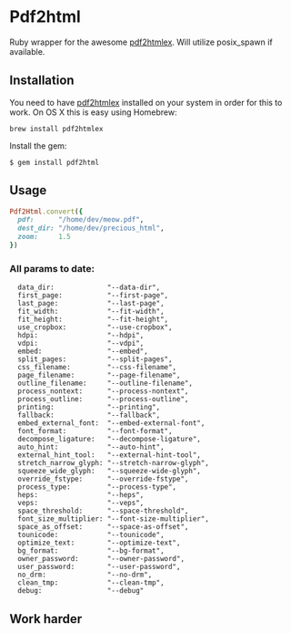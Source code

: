 # Pdf2html

Ruby wrapper for the awesome [pdf2htmlex](https://github.com/coolwanglu/pdf2htmlEX). Will utilize posix_spawn if available.

## Installation

You need to have [pdf2htmlex](https://github.com/coolwanglu/pdf2htmlEX) installed on your system in order for this to work.
On OS X this is easy using Homebrew:

    brew install pdf2htmlex

Install the gem:

    $ gem install pdf2html

## Usage

```ruby
Pdf2Html.convert({
  pdf:      "/home/dev/meow.pdf",
  dest_dir: "/home/dev/precious_html",
  zoom:     1.5
})
```
### All params to date:

      data_dir:             "--data-dir",
      first_page:           "--first-page",
      last_page:            "--last-page",
      fit_width:            "--fit-width",
      fit_height:           "--fit-height",
      use_cropbox:          "--use-cropbox",
      hdpi:                 "--hdpi",
      vdpi:                 "--vdpi",
      embed:                "--embed",
      split_pages:          "--split-pages",
      css_filename:         "--css-filename",
      page_filename:        "--page-filename",
      outline_filename:     "--outline-filename",
      process_nontext:      "--process-nontext",
      process_outline:      "--process-outline",
      printing:             "--printing",
      fallback:             "--fallback",
      embed_external_font:  "--embed-external-font",
      font_format:          "--font-format",
      decompose_ligature:   "--decompose-ligature",
      auto_hint:            "--auto-hint",
      external_hint_tool:   "--external-hint-tool",
      stretch_narrow_glyph: "--stretch-narrow-glyph",
      squeeze_wide_glyph:   "--squeeze-wide-glyph",
      override_fstype:      "--override-fstype",
      process_type:         "--process-type",
      heps:                 "--heps",
      veps:                 "--veps",
      space_threshold:      "--space-threshold",
      font_size_multiplier: "--font-size-multiplier",
      space_as_offset:      "--space-as-offset",
      tounicode:            "--tounicode",
      optimize_text:        "--optimize-text",
      bg_format:            "--bg-format",
      owner_password:       "--owner-password",
      user_password:        "--user-password",
      no_drm:               "--no-drm",
      clean_tmp:            "--clean-tmp",
      debug:                "--debug"

## Work harder



